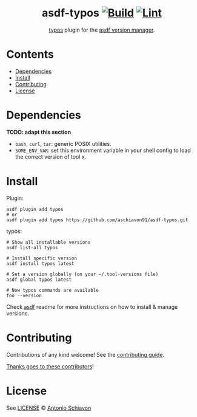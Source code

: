 <div align="center">

# asdf-typos [![Build](https://github.com/aschiavon91/asdf-typos/actions/workflows/build.yml/badge.svg)](https://github.com/aschiavon91/asdf-typos/actions/workflows/build.yml) [![Lint](https://github.com/aschiavon91/asdf-typos/actions/workflows/lint.yml/badge.svg)](https://github.com/aschiavon91/asdf-typos/actions/workflows/lint.yml)


[typos](https://github.com/aschiavon91/asdf-typos) plugin for the [asdf version manager](https://asdf-vm.com).

</div>

# Contents

- [Dependencies](#dependencies)
- [Install](#install)
- [Contributing](#contributing)
- [License](#license)

# Dependencies

**TODO: adapt this section**

- `bash`, `curl`, `tar`: generic POSIX utilities.
- `SOME_ENV_VAR`: set this environment variable in your shell config to load the correct version of tool x.

# Install

Plugin:

```shell
asdf plugin add typos
# or
asdf plugin add typos https://github.com/aschiavon91/asdf-typos.git
```

typos:

```shell
# Show all installable versions
asdf list-all typos

# Install specific version
asdf install typos latest

# Set a version globally (on your ~/.tool-versions file)
asdf global typos latest

# Now typos commands are available
foo --version
```

Check [asdf](https://github.com/asdf-vm/asdf) readme for more instructions on how to
install & manage versions.

# Contributing

Contributions of any kind welcome! See the [contributing guide](contributing.md).

[Thanks goes to these contributors](https://github.com/aschiavon91/asdf-typos/graphs/contributors)!

# License

See [LICENSE](LICENSE) © [Antonio Schiavon](https://github.com/aschiavon91/)

